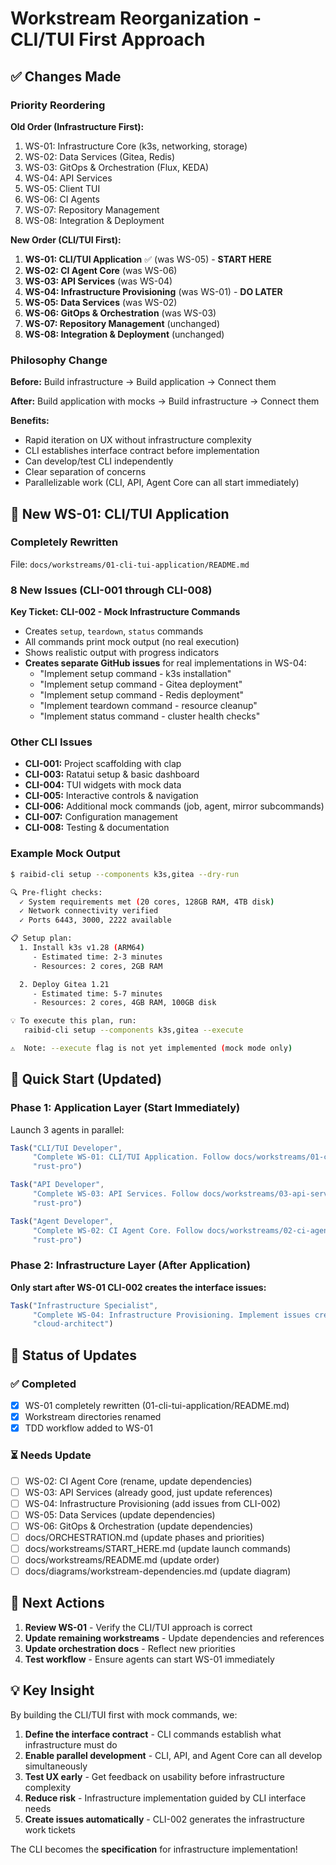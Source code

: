 # Workstream Reorganization - CLI/TUI First Approach

## ✅ Changes Made

### Priority Reordering

**Old Order (Infrastructure First):**
1. WS-01: Infrastructure Core (k3s, networking, storage)
2. WS-02: Data Services (Gitea, Redis)
3. WS-03: GitOps & Orchestration (Flux, KEDA)
4. WS-04: API Services
5. WS-05: Client TUI
6. WS-06: CI Agents
7. WS-07: Repository Management
8. WS-08: Integration & Deployment

**New Order (CLI/TUI First):**
1. **WS-01: CLI/TUI Application** ✅ (was WS-05) - **START HERE**
2. **WS-02: CI Agent Core** (was WS-06)
3. **WS-03: API Services** (was WS-04)
4. **WS-04: Infrastructure Provisioning** (was WS-01) - **DO LATER**
5. **WS-05: Data Services** (was WS-02)
6. **WS-06: GitOps & Orchestration** (was WS-03)
7. **WS-07: Repository Management** (unchanged)
8. **WS-08: Integration & Deployment** (unchanged)

### Philosophy Change

**Before:** Build infrastructure → Build application → Connect them

**After:** Build application with mocks → Build infrastructure → Connect them

**Benefits:**
- Rapid iteration on UX without infrastructure complexity
- CLI establishes interface contract before implementation
- Can develop/test CLI independently
- Clear separation of concerns
- Parallelizable work (CLI, API, Agent Core can all start immediately)

## 🎯 New WS-01: CLI/TUI Application

### Completely Rewritten
File: `docs/workstreams/01-cli-tui-application/README.md`

### 8 New Issues (CLI-001 through CLI-008)

**Key Ticket: CLI-002 - Mock Infrastructure Commands**
- Creates `setup`, `teardown`, `status` commands
- All commands print mock output (no real execution)
- Shows realistic output with progress indicators
- **Creates separate GitHub issues** for real implementations in WS-04:
  - "Implement setup command - k3s installation"
  - "Implement setup command - Gitea deployment"
  - "Implement setup command - Redis deployment"
  - "Implement teardown command - resource cleanup"
  - "Implement status command - cluster health checks"

### Other CLI Issues
- **CLI-001:** Project scaffolding with clap
- **CLI-003:** Ratatui setup & basic dashboard
- **CLI-004:** TUI widgets with mock data
- **CLI-005:** Interactive controls & navigation
- **CLI-006:** Additional mock commands (job, agent, mirror subcommands)
- **CLI-007:** Configuration management
- **CLI-008:** Testing & documentation

### Example Mock Output
```bash
$ raibid-cli setup --components k3s,gitea --dry-run

🔍 Pre-flight checks:
  ✓ System requirements met (20 cores, 128GB RAM, 4TB disk)
  ✓ Network connectivity verified
  ✓ Ports 6443, 3000, 2222 available

📋 Setup plan:
  1. Install k3s v1.28 (ARM64)
     - Estimated time: 2-3 minutes
     - Resources: 2 cores, 2GB RAM

  2. Deploy Gitea 1.21
     - Estimated time: 5-7 minutes
     - Resources: 2 cores, 4GB RAM, 100GB disk

💡 To execute this plan, run:
   raibid-cli setup --components k3s,gitea --execute

⚠️  Note: --execute flag is not yet implemented (mock mode only)
```

## 🚀 Quick Start (Updated)

### Phase 1: Application Layer (Start Immediately)
Launch 3 agents in parallel:

```javascript
Task("CLI/TUI Developer",
     "Complete WS-01: CLI/TUI Application. Follow docs/workstreams/01-cli-tui-application/README.md. Focus on mock commands in CLI-002.",
     "rust-pro")

Task("API Developer",
     "Complete WS-03: API Services. Follow docs/workstreams/03-api-services/README.md. Build backend with mock data.",
     "rust-pro")

Task("Agent Developer",
     "Complete WS-02: CI Agent Core. Follow docs/workstreams/02-ci-agent-core/README.md. Build pipeline logic.",
     "rust-pro")
```

### Phase 2: Infrastructure Layer (After Application)
**Only start after WS-01 CLI-002 creates the interface issues:**

```javascript
Task("Infrastructure Specialist",
     "Complete WS-04: Infrastructure Provisioning. Implement issues created by WS-01 CLI-002. Follow docs/workstreams/04-infrastructure-provisioning/README.md.",
     "cloud-architect")
```

## 📝 Status of Updates

### ✅ Completed
- [x] WS-01 completely rewritten (01-cli-tui-application/README.md)
- [x] Workstream directories renamed
- [x] TDD workflow added to WS-01

### ⏳ Needs Update
- [ ] WS-02: CI Agent Core (rename, update dependencies)
- [ ] WS-03: API Services (already good, just update references)
- [ ] WS-04: Infrastructure Provisioning (add issues from CLI-002)
- [ ] WS-05: Data Services (update dependencies)
- [ ] WS-06: GitOps & Orchestration (update dependencies)
- [ ] docs/ORCHESTRATION.md (update phases and priorities)
- [ ] docs/workstreams/START_HERE.md (update launch commands)
- [ ] docs/workstreams/README.md (update order)
- [ ] docs/diagrams/workstream-dependencies.md (update diagram)

## 🎯 Next Actions

1. **Review WS-01** - Verify the CLI/TUI approach is correct
2. **Update remaining workstreams** - Update dependencies and references
3. **Update orchestration docs** - Reflect new priorities
4. **Test workflow** - Ensure agents can start WS-01 immediately

## 💡 Key Insight

By building the CLI/TUI first with mock commands, we:
1. **Define the interface contract** - CLI commands establish what infrastructure must do
2. **Enable parallel development** - CLI, API, and Agent Core can all develop simultaneously
3. **Test UX early** - Get feedback on usability before infrastructure complexity
4. **Reduce risk** - Infrastructure implementation guided by CLI interface needs
5. **Create issues automatically** - CLI-002 generates the infrastructure work tickets

The CLI becomes the **specification** for infrastructure implementation!
